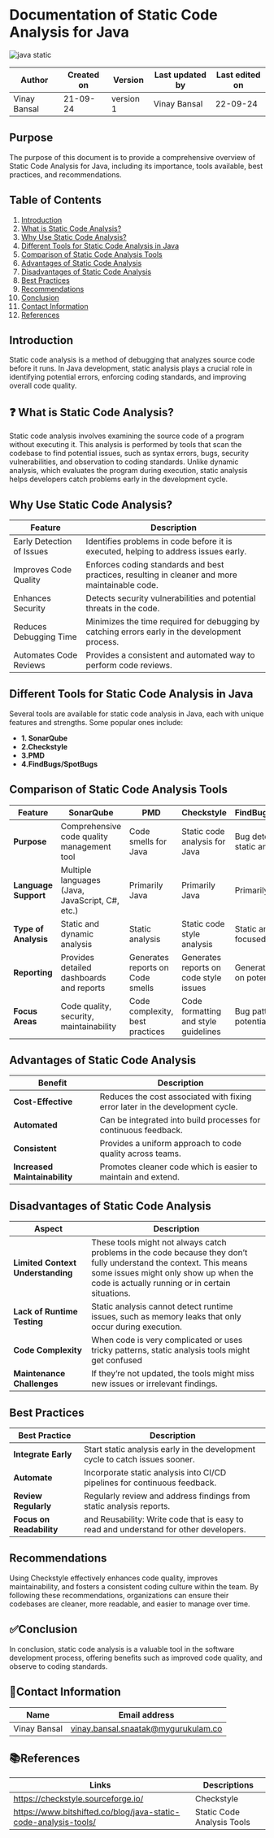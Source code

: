 # Documentation of Static Code Analysis for Java

![java static](https://github.com/user-attachments/assets/16f124bd-65e8-45df-93ae-6611fd7617ed)

  | Author        | Created on | Version | Last updated by | Last edited on |
  |-------------|---------|-------------|-------------|---------|
  | Vinay Bansal | 21-09-24 | version 1 | Vinay Bansal | 22-09-24 |

## Purpose
The purpose of this document is to provide a comprehensive overview of Static Code Analysis for Java, including its importance, tools available, best practices, and recommendations.

## Table of Contents
1. [Introduction](#introduction)
2. [What is Static Code Analysis?](#what-is-static-code-analysis)
3. [Why Use Static Code Analysis?](#why-use-static-code-analysis)
4. [Different Tools for Static Code Analysis in Java](#different-tools-for-static-code-analysis-in-java)
5. [Comparison of Static Code Analysis Tools](#comparison-of-static-code-analysis-tools)
6. [Advantages of Static Code Analysis](#advantages-of-static-code-analysis)
7. [Disadvantages of Static Code Analysis](#disadvantages-of-static-code-analysis)
8. [Best Practices](#best-practices)
9. [Recommendations](#recommendations)
10. [Conclusion](#conclusion)
11. [Contact Information](#contact-information)
12. [References](#references)

## Introduction
Static code analysis is a method of debugging that analyzes source code before it runs. In Java development, static analysis plays a crucial role in identifying potential errors, enforcing coding standards, and improving overall code quality.

## ❓ What is Static Code Analysis?
Static code analysis involves examining the source code of a program without executing it. This analysis is performed by tools that scan the codebase to find potential issues, such as syntax errors, bugs, security vulnerabilities, and observation to coding standards. Unlike dynamic analysis, which evaluates the program during execution, static analysis helps developers catch problems early in the development cycle.

## Why Use Static Code Analysis?
| Feature                         | Description                                                                                  |
|---------------------------------|----------------------------------------------------------------------------------------------|
| Early Detection of Issues       | Identifies problems in code before it is executed, helping to address issues early.        |
| Improves Code Quality           | Enforces coding standards and best practices, resulting in cleaner and more maintainable code. |
| Enhances Security               | Detects security vulnerabilities and potential threats in the code.                         |
| Reduces Debugging Time          | Minimizes the time required for debugging by catching errors early in the development process. |
| Automates Code Reviews          | Provides a consistent and automated way to perform code reviews.                            |


## Different Tools for Static Code Analysis in Java
Several tools are available for static code analysis in Java, each with unique features and strengths. Some popular ones include:

- **1. SonarQube**
- **2.Checkstyle**
- **3.PMD**
- **4.FindBugs/SpotBugs**



## Comparison of Static Code Analysis Tools
| Feature                        | SonarQube                                    | PMD                                 | Checkstyle                          | FindBugs/SpotBugs                  |
|--------------------------------|----------------------------------------------|-------------------------------------|-------------------------------------|-------------------------------------|
| **Purpose**                    | Comprehensive code quality management tool   | Code smells for Java       | Static code analysis for Java        | Bug detection and static analysis    |
| **Language Support**           | Multiple languages (Java, JavaScript, C#, etc.) | Primarily Java                      | Primarily Java                      | Primarily Java                      |
| **Type of Analysis**           | Static and dynamic analysis                   | Static analysis                     | Static code style analysis          | Static analysis focused on bugs     |
| **Reporting**                  | Provides detailed dashboards and reports     | Generates reports on Code smells | Generates reports on code style issues | Generates reports on potential bugs  |
| **Focus Areas**                | Code quality, security, maintainability      | Code complexity, best practices     | Code formatting and style guidelines | Bug patterns and potential issues   |


## Advantages of Static Code Analysis
| Benefit                        | Description                                                               |
|-------------------------------|---------------------------------------------------------------------------|
| **Cost-Effective**            | Reduces the cost associated with fixing error later in the development cycle. |
| **Automated**                 | Can be integrated into build processes for continuous feedback.           |
| **Consistent**                | Provides a uniform approach to code quality across teams.                 |
| **Increased Maintainability**| Promotes cleaner code which is easier to maintain and extend.           |

## Disadvantages of Static Code Analysis
| **Aspect**                     | **Description**                                                                                         |
|--------------------------------|---------------------------------------------------------------------------------------------------------|
| **Limited Context Understanding** | These tools might not always catch problems in the code because they don’t fully understand the context. This means some issues might only show up when the code is actually running or in certain situations. |
| **Lack of Runtime Testing**    | Static analysis cannot detect runtime issues, such as memory leaks that only occur during execution. |
| **Code Complexity**            | When code is very complicated or uses tricky patterns, static analysis tools might get confused |
| **Maintenance Challenges**      | If they’re not updated, the tools might miss new issues or irrelevant findings. |


## Best Practices
| Best Practice                 | Description                                                               |
|-------------------------------|---------------------------------------------------------------------------|
| **Integrate Early**           | Start static analysis early in the development cycle to catch issues sooner. |
| **Automate**                  | Incorporate static analysis into CI/CD pipelines for continuous feedback.  |
| **Review Regularly**          | Regularly review and address findings from static analysis reports.        |
|**Focus on Readability**| and Reusability: Write code that is easy to read and understand for other developers.|

## Recommendations 
Using Checkstyle effectively enhances code quality, improves maintainability, and fosters a consistent coding culture within the team. By following these recommendations, organizations can ensure their codebases are cleaner, more readable, and easier to manage over time.

## ✅Conclusion
In conclusion, static code analysis is a valuable tool in the software development process, offering benefits such as improved code quality, and observe to coding standards.

##  📧Contact Information
| Name | Email address|
|------|---------------------|
| Vinay Bansal | vinay.bansal.snaatak@mygurukulam.co |

## 📚References
| Links | Descriptions|
|------|---------------------|
|  https://checkstyle.sourceforge.io/ | Checkstyle |
|https://www.bitshifted.co/blog/java-static-code-analysis-tools/ |Static Code Analysis Tools|
